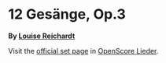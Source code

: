 
# 12 Gesänge, Op.3

__By [Louise Reichardt](..)__

Visit the [official set page] in [OpenScore Lieder].

[official set page]: https://musescore.com/openscore-lieder-corpus/sets/5001966
[OpenScore Lieder]: https://musescore.com/openscore-lieder-corpus
